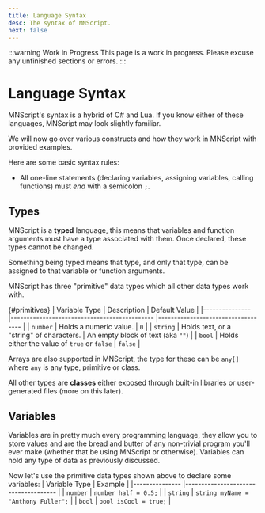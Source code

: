 ```yaml
---
title: Language Syntax
desc: The syntax of MNScript.
next: false
---
```


:::warning Work in Progress
This page is a work in progress. Please excuse any unfinished sections or errors.
:::

# Language Syntax

MNScript's syntax is a hybrid of C# and Lua. If you know either of these languages, MNScript may look slightly familiar.

We will now go over various constructs and how they work in MNScript with provided examples.

Here are some basic syntax rules:
- All one-line statements (declaring variables, assigning variables, calling functions) must *end* with a semicolon `;`.

## Types

MNScript is a **typed** language, this means that variables and function arguments must have a type associated with them.
Once declared, these types cannot be changed.

Something being typed means that type, and only that type, can be assigned to that variable or function arguments.

MNScript has three "primitive" data types which all other data types work with.

{#primitives}
| Variable Type 	| Description                                 	| Default Value                     	|
|---------------	|---------------------------------------------	|-----------------------------------	|
| `number`      	| Holds a numeric value.                      	| `0`                               	|
| `string`      	| Holds text, or a "string" of characters.    	| An empty block of text (aka `""`) 	|
| `bool`        	| Holds either the value of `true` or `false` 	| `false`                           	|

Arrays are also supported in MNScript, the type for these can be `any[]` where `any` is any type, primitive or class.

All other types are **classes** either exposed through built-in libraries or user-generated files (more on this later).

## Variables

Variables are in pretty much every programming language, they allow you to store values and are the bread and butter of any non-trivial program you'll ever make (whether that be using MNScript or otherwise). Variables can hold any type of data as previously discussed.

Now let's use the primitive data types shown above to declare some variables:
| Variable Type 	| Example                             	|
|---------------	|-------------------------------------	|
| `number`      	| `number half = 0.5;`                	|
| `string`      	| `string myName = "Anthony Fuller";` 	|
| `bool`        	| `bool isCool = true;`               	|
